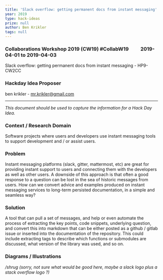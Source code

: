 ```yaml
---
title: 'Slack overflow: getting permanent docs from instant messaging'
year: 2019
type: hack-ideas
prize: null
author: Ben Krikler
tags: null
---
```

### Collaborations Workshop 2019 (CW19) #CollabW19          2019-04-01 to 2019-04-03

Slack overflow: getting permanent docs from instant messaging - HP9-CW2CC


### **Hackday Idea Proposer**

ben krikler - mr.krikler@gmail.com



---


_This document should be used to capture the information for a Hack Day Idea._


### **Context / Research Domain**

Software projects where users and developers use instant messaging tools to support development and / or assist users.


### Problem

Instant messaging platforms (slack, gitter, mattermost, etc) are great for providing instant support to users and connecting them with the developers as well as other users.  A downside of this approach is that often a good response to a question can be lost in the sea of historic messages from users.  How can we convert advice and examples produced on instant messaging services to long-term persisted documentation, in a simple and seamless way?


### Solution

A tool that can pull a set of messages, and help or even automate the process of extracting the key points, code snippets, underlying question, and convert this into markdown that can be either posted as a github / gitlab issue or inserted into the documentation of the repository.  This could include extracting tags to describe which functions or submodules are discussed, what version of the library was used, and so on.


### **Diagrams / Illustrations**

_/shrug (sorry, not sure what would be good here, maybe a slack logo plus a stack overflow logo ?)_

